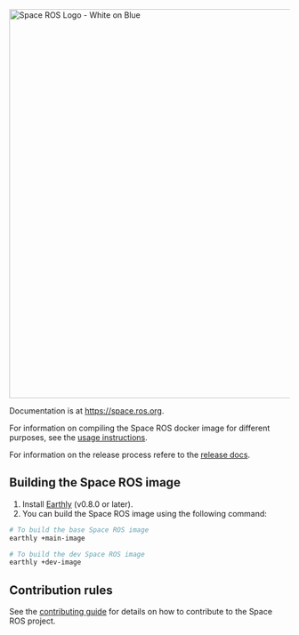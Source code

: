 <img src="/logos/spaceros_white_on_blue.png" alt="Space ROS Logo - White on Blue" width="700"/>

Documentation is at https://space.ros.org.

For information on compiling the Space ROS docker image for different purposes, see the [usage instructions](./docs/USAGE.md).

For information on the release process refere to the [release docs](./docs/RELEASE.md).


## Building the Space ROS image

1. Install [Earthly](https://earthly.dev/get-earthly/) (v0.8.0 or later).
2. You can build the Space ROS image using the following command:

```bash
# To build the base Space ROS image
earthly +main-image

# To build the dev Space ROS image
earthly +dev-image
```

## Contribution rules

See the [contributing guide](https://github.com/space-ros/.github/blob/master/CONTRIBUTING.md) for details on how to contribute to the Space ROS project.
